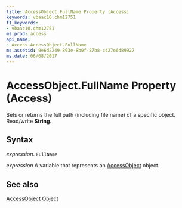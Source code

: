 ```yaml
---
title: AccessObject.FullName Property (Access)
keywords: vbaac10.chm12751
f1_keywords:
- vbaac10.chm12751
ms.prod: access
api_name:
- Access.AccessObject.FullName
ms.assetid: 9e6d2249-893e-8b0f-87b8-c427e6d89927
ms.date: 06/08/2017
---
```



# AccessObject.FullName Property (Access)

Sets or returns the full path (including file name) of a specific object. Read/write  **String**.


## Syntax

 _expression_. `FullName`

 _expression_ A variable that represents an [AccessObject](./Access.AccessObject.md) object.


## See also


[AccessObject Object](Access.AccessObject.md)


